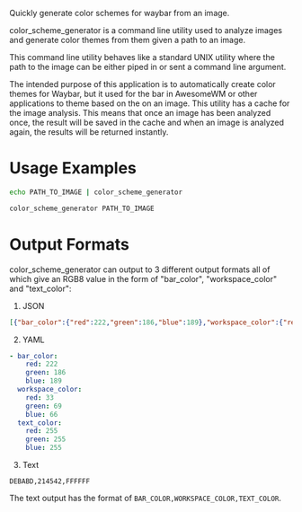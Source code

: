 Quickly generate color schemes for waybar from an image.

color_scheme_generator is a command line utility used to analyze images
and generate color themes from them given a path to an image.

This command line utility behaves like a standard UNIX utility where the path to the image can be either piped in or sent a command line argument.

The intended purpose of this application is to automatically create color themes for
Waybar, but it used for the bar in AwesomeWM or other applications to theme based on the on an image.
This utility has a cache for the image analysis. This means that once an image has been analyzed once, the result will be saved in the cache and when an image is analyzed again, the results will be returned instantly.

# Usage Examples
```bash
echo PATH_TO_IMAGE | color_scheme_generator
```
```bash
color_scheme_generator PATH_TO_IMAGE
```

# Output Formats
color_scheme_generator can output to 3 different output formats all of which give an RGB8 value in the form of "bar_color", "workspace_color" and "text_color":
1. JSON
```json
[{"bar_color":{"red":222,"green":186,"blue":189},"workspace_color":{"red":33,"green":69,"blue":66},"text_color":{"red":255,"green":255,"blue":255}}]
```
2. YAML
```yaml
- bar_color:
    red: 222
    green: 186
    blue: 189
  workspace_color:
    red: 33
    green: 69
    blue: 66
  text_color:
    red: 255
    green: 255
    blue: 255
```
3. Text
```
DEBABD,214542,FFFFFF
```
The text output has the format of `BAR_COLOR,WORKSPACE_COLOR,TEXT_COLOR`.
